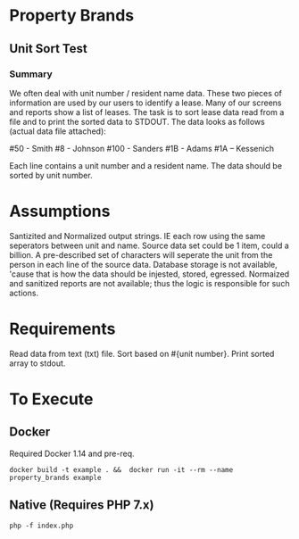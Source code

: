# Property Brands

## Unit Sort Test

### Summary
 
We often deal with unit number / resident name data. These two pieces of information are used by our users to identify a lease.
Many of our screens and reports show a list of leases. The task is to sort lease data read from a file and to print the sorted data to STDOUT.
The data looks as follows (actual data file attached):
 
#50 - Smith
#8 - Johnson
#100 - Sanders
#1B - Adams
#1A – Kessenich
 
Each line contains a unit number and a resident name. The data should be sorted by unit number.


# Assumptions
Santizited and Normalized output strings. IE each row using the same seperators between unit and name.
Source data set could be 1 item, could a billion.
A pre-described set of characters will seperate the unit from the person in each line of the source data.
Database storage is not available, 'cause that is how the data should be injested, stored, egressed.
Normaized and sanitized reports are not available; thus the logic is responsible for such actions.


# Requirements
Read data from text (txt) file.
Sort based on #{unit number}.
Print sorted array to stdout.

# To Execute

## Docker
Required Docker 1.14 and pre-req.

`docker build -t example . &&  docker run -it --rm --name property_brands example`

## Native (Requires PHP 7.x)
`php -f index.php`
